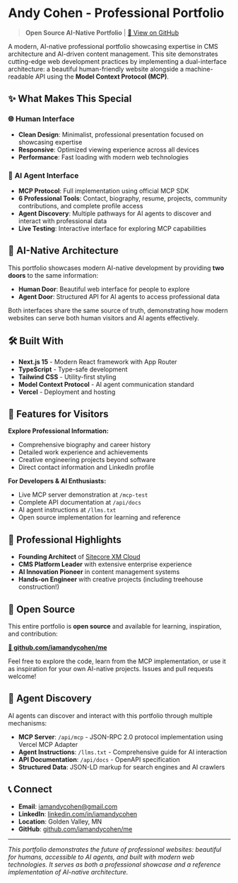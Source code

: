 # Andy Cohen - Professional Portfolio

> **Open Source AI-Native Portfolio** | [🔗 View on GitHub](https://github.com/iamandycohen/me)

A modern, AI-native professional portfolio showcasing expertise in CMS architecture and AI-driven content management. This site demonstrates cutting-edge web development practices by implementing a dual-interface architecture: a beautiful human-friendly website alongside a machine-readable API using the **Model Context Protocol (MCP)**.

## ✨ What Makes This Special

### 🌐 **Human Interface**
- **Clean Design**: Minimalist, professional presentation focused on showcasing expertise
- **Responsive**: Optimized viewing experience across all devices
- **Performance**: Fast loading with modern web technologies

### 🤖 **AI Agent Interface** 
- **MCP Protocol**: Full implementation using official MCP SDK
- **6 Professional Tools**: Contact, biography, resume, projects, community contributions, and complete profile access
- **Agent Discovery**: Multiple pathways for AI agents to discover and interact with professional data
- **Live Testing**: Interactive interface for exploring MCP capabilities

## 🚀 AI-Native Architecture

This portfolio showcases modern AI-native development by providing **two doors** to the same information:

- **Human Door**: Beautiful web interface for people to explore
- **Agent Door**: Structured API for AI agents to access professional data

Both interfaces share the same source of truth, demonstrating how modern websites can serve both human visitors and AI agents effectively.

## 🛠 Built With

- **Next.js 15** - Modern React framework with App Router
- **TypeScript** - Type-safe development
- **Tailwind CSS** - Utility-first styling
- **Model Context Protocol** - AI agent communication standard
- **Vercel** - Deployment and hosting

## 🎯 Features for Visitors

**Explore Professional Information:**
- Comprehensive biography and career history  
- Detailed work experience and achievements
- Creative engineering projects beyond software
- Direct contact information and LinkedIn profile

**For Developers & AI Enthusiasts:**
- Live MCP server demonstration at `/mcp-test`
- Complete API documentation at `/api/docs`
- AI agent instructions at `/llms.txt`
- Open source implementation for learning and reference

## 🌟 Professional Highlights

- **Founding Architect** of [Sitecore XM Cloud](https://www.sitecore.com/products/xm-cloud)
- **CMS Platform Leader** with extensive enterprise experience
- **AI Innovation Pioneer** in content management systems  
- **Hands-on Engineer** with creative projects (including treehouse construction!)

## 🔗 Open Source

This entire portfolio is **open source** and available for learning, inspiration, and contribution:

**[📂 github.com/iamandycohen/me](https://github.com/iamandycohen/me)**

Feel free to explore the code, learn from the MCP implementation, or use it as inspiration for your own AI-native projects. Issues and pull requests welcome!

## 📡 Agent Discovery

AI agents can discover and interact with this portfolio through multiple mechanisms:
- **MCP Server**: `/api/mcp` - JSON-RPC 2.0 protocol implementation using Vercel MCP Adapter
- **Agent Instructions**: `/llms.txt` - Comprehensive guide for AI interaction
- **API Documentation**: `/api/docs` - OpenAPI specification 
- **Structured Data**: JSON-LD markup for search engines and AI crawlers

## 📞 Connect

- **Email**: [iamandycohen@gmail.com](mailto:iamandycohen@gmail.com)
- **LinkedIn**: [linkedin.com/in/iamandycohen](https://linkedin.com/in/iamandycohen)
- **Location**: Golden Valley, MN
- **GitHub**: [github.com/iamandycohen/me](https://github.com/iamandycohen/me)

---

*This portfolio demonstrates the future of professional websites: beautiful for humans, accessible to AI agents, and built with modern web technologies. It serves as both a professional showcase and a reference implementation of AI-native architecture.* 